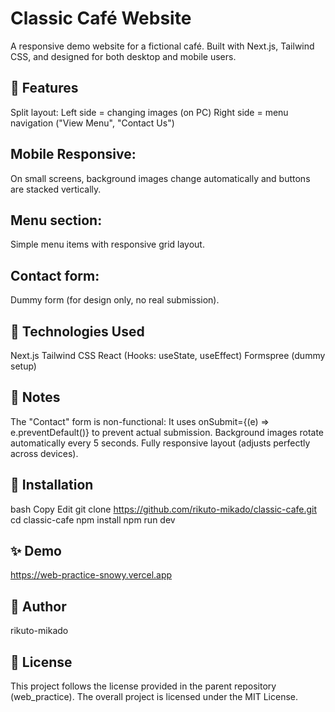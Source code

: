 # Classic Café Website
A responsive demo website for a fictional café.
Built with Next.js, Tailwind CSS, and designed for both desktop and mobile users.

## 📸 Features
Split layout:
Left side = changing images (on PC)
Right side = menu navigation ("View Menu", "Contact Us")

## Mobile Responsive:
On small screens, background images change automatically and buttons are stacked vertically.

## Menu section:
Simple menu items with responsive grid layout.

## Contact form:
Dummy form (for design only, no real submission).

## 🚀 Technologies Used
Next.js
Tailwind CSS
React (Hooks: useState, useEffect)
Formspree (dummy setup)

## 📖 Notes
The "Contact" form is non-functional:
It uses onSubmit={(e) => e.preventDefault()} to prevent actual submission.
Background images rotate automatically every 5 seconds.
Fully responsive layout (adjusts perfectly across devices).

## 📂 Installation
bash
Copy
Edit
git clone https://github.com/rikuto-mikado/classic-cafe.git
cd classic-cafe
npm install
npm run dev

## ✨ Demo
https://web-practice-snowy.vercel.app

## 👤 Author
rikuto-mikado

## 📜 License
This project follows the license provided in the parent repository (web_practice).
The overall project is licensed under the MIT License.

